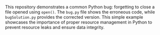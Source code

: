 This repository demonstrates a common Python bug: forgetting to close a file opened using `open()`.  The `bug.py` file shows the erroneous code, while `bugSolution.py` provides the corrected version.  This simple example showcases the importance of proper resource management in Python to prevent resource leaks and ensure data integrity.